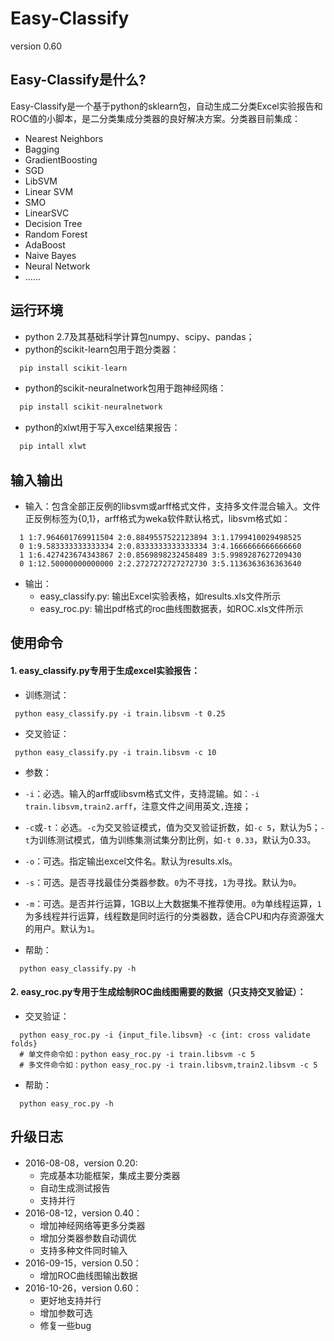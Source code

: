 # Easy-Classify
version 0.60

## Easy-Classify是什么?

Easy-Classify是一个基于python的sklearn包，自动生成二分类Excel实验报告和ROC值的小脚本，是二分类集成分类器的良好解决方案。分类器目前集成：

* Nearest Neighbors
* Bagging
* GradientBoosting
* SGD
* LibSVM
* Linear SVM
* SMO
* LinearSVC
* Decision Tree
* Random Forest
* AdaBoost
* Naive Bayes
* Neural Network
* ......

## 运行环境

* python 2.7及其基础科学计算包numpy、scipy、pandas；
* python的scikit-learn包用于跑分类器：
```python
  pip install scikit-learn
```
* python的scikit-neuralnetwork包用于跑神经网络：
```python
  pip install scikit-neuralnetwork
```
* python的xlwt用于写入excel结果报告：
```python
  pip intall xlwt
```

## 输入输出

* 输入：包含全部正反例的libsvm或arff格式文件，支持多文件混合输入。文件正反例标签为{0,1}，arff格式为weka软件默认格式，libsvm格式如：
```ssh
  1 1:7.964601769911504 2:0.8849557522123894 3:1.1799410029498525
  0 1:9.583333333333334 2:0.8333333333333334 3:4.1666666666666660
  1 1:6.427423674343867 2:0.8569898232458489 3:5.9989287627209430
  0 1:12.50000000000000 2:2.2727272727272730 3:5.1136363636363640
```
* 输出：
  * easy_classify.py: 输出Excel实验表格，如results.xls文件所示
  * easy_roc.py: 输出pdf格式的roc曲线图数据表，如ROC.xls文件所示
 
## 使用命令

#### 1. easy_classify.py专用于生成excel实验报告：

* 训练测试：
 ```ssh
  python easy_classify.py -i train.libsvm -t 0.25
 ```

* 交叉验证：
 ```ssh
  python easy_classify.py -i train.libsvm -c 10
 ```


* 参数：
 * `-i`：必选。输入的arff或libsvm格式文件，支持混输。如：`-i train.libsvm,train2.arff`，注意文件之间用英文`,`连接；
 * `-c`或`-t`：必选。`-c`为交叉验证模式，值为交叉验证折数，如`-c 5`，默认为5；`-t`为训练测试模式，值为训练集测试集分割比例，如`-t 0.33`，默认为0.33。
 * `-o`：可选。指定输出excel文件名。默认为results.xls。
 * `-s`：可选。是否寻找最佳分类器参数。`0`为不寻找，`1`为寻找。默认为`0`。
 * `-m`：可选。是否并行运算，1GB以上大数据集不推荐使用。`0`为单线程运算，`1`为多线程并行运算，线程数是同时运行的分类器数，适合CPU和内存资源强大的用户。默认为`1`。

* 帮助：
```ssh
  python easy_classify.py -h
```
#### 2. easy_roc.py专用于生成绘制ROC曲线图需要的数据（只支持交叉验证）：
* 交叉验证：
```ssh
  python easy_roc.py -i {input_file.libsvm} -c {int: cross validate folds}
  # 单文件命令如：python easy_roc.py -i train.libsvm -c 5
  # 多文件命令如：python easy_roc.py -i train.libsvm,train2.libsvm -c 5
```

* 帮助：
```ssh
  python easy_roc.py -h
```

## 升级日志
 * 2016-08-08，version 0.20:
   * 完成基本功能框架，集成主要分类器
   * 自动生成测试报告
   * 支持并行
 * 2016-08-12，version 0.40：
   * 增加神经网络等更多分类器
   * 增加分类器参数自动调优
   * 支持多种文件同时输入
 * 2016-09-15，version 0.50：
   * 增加ROC曲线图输出数据
 * 2016-10-26，version 0.60：
   * 更好地支持并行
   * 增加参数可选
   * 修复一些bug
 
 

